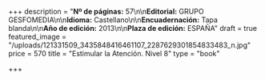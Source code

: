 +++
description = "**Nº de páginas:** 57\n\n**Editorial:** GRUPO GESFOMEDIA\n\n**Idioma:** Castellano\n\n**Encuadernación:** Tapa blanda\n\n**Año de edición:** 2013\n\n**Plaza de edición:** ESPAÑA"
draft = true
featured_image = "/uploads/121331509_3435848416461107_2287629301854833483_n.jpg"
price = 570
title = "Estimular la Atención. Nivel 8"
type = "book"

+++
